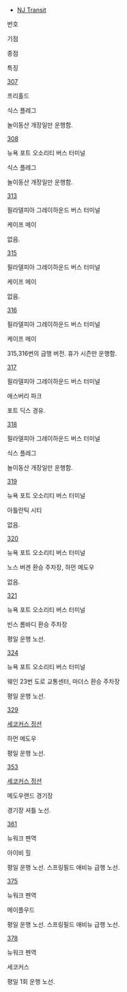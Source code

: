   * [NJ Transit](NJ%20Transit.md)  

번호

기점

종점

특징

[307](NJ%20Transit%20307.md)

프리홀드

식스 플레그

놀이동산 개장일만 운행함.

[308](NJ%20Transit%20308.md)

뉴욕 포트 오소리티 버스 터미널

식스 플레그

놀이동산 개장일만 운행함.

[313](NJ%20Transit%20313.md)

필라델피아 그레이하운드 버스 터미널

케이프 메이

없음.

[315](NJ%20Transit%20315.md)

필라델피아 그레이하운드 버스 터미널

케이프 메이

없음.

[316](NJ%20Transit%20316.md)

필라델피아 그레이하운드 버스 터미널

케이프 메이

315,316번의 급행 버전. 휴가 시즌만 운행함.

[317](NJ%20Transit%20317.md)

필라델피아 그레이하운드 버스 터미널

애스버리 파크

포트 딕스 경유.

[318](NJ%20Transit%20318.md)

필라델피아 그레이하운드 버스 터미널

식스 플레그

놀이동산 개장일만 운행함.

[319](NJ%20Transit%20319.md)

뉴욕 포트 오소리티 버스 터미널

아틀란틱 시티

없음.

[320](NJ%20Transit%20320.md)

뉴욕 포트 오소리티 버스 터미널

노스 버겐 환승 주차장, 하먼 메도우

없음.

[321](NJ%20Transit%20321.md)

뉴욕 포트 오소리티 버스 터미널

빈스 롬바디 환승 주차장

평일 운행 노선.

[324](NJ%20Transit%20324.md)

뉴욕 포트 오소리티 버스 터미널

웨인 23번 도로 교통센터, 마더스 환승 주차장

평일 운행 노선.

[329](NJ%20Transit%20329.md)

[세코커스 정션](%EC%84%B8%EC%BD%94%EC%BB%A4%EC%8A%A4%20%EC%A0%95%EC%85%98%20%EC%97%AD.md)

하먼 메도우

평일 운행 노선.

[353](NJ%20Transit%20353.md)

[세코커스 정션](%EC%84%B8%EC%BD%94%EC%BB%A4%EC%8A%A4%20%EC%A0%95%EC%85%98%20%EC%97%AD.md)

메도우랜드 경기장

경기장 셔틀 노선.

[361](NJ%20Transit%201.md)

뉴워크 펜역

아이비 힐

평일 운행 노선. 스프링필드 애비뉴 급행 노선.

[375](NJ%20Transit%2025.md)

뉴워크 펜역

메이플우드

평일 운행 노선. 스프링필드 애비뉴 급행 노선.

[378](NJ%20Transit%2078.md)

뉴워크 펜역

세코커스

평일 1회 운행 노선.

